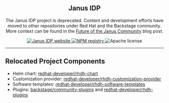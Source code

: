 <h2 align="center">Janus IDP</h2>

<p align="center">
The Janus IDP project is deprecated. Content and development efforts have moved to other repositories under Red Hat and the Backstage community. More context can be found in the
<a href="https://janus-idp.io/blog/2024/07/05/future-of-janus-community">Future of the Janus Community</a> blog post.
</p>

<p align="center">
  <a href="https://janus-idp.io/">
    <img alt="Janus IDP website" src="https://img.shields.io/badge/website-janus--idp.io-blueviolet">
  </a>
  <a href="https://www.npmjs.com/search?q=%40janus-idp">
    <img alt="NPM registry" src="https://img.shields.io/badge/npm-%40janus--idp-blue?logo=npm">
  </a>
  <img alt="Apache license" src="https://img.shields.io/github/license/janus-idp/backstage-plugins">
</p>

---

## Relocated Project Components

- Helm chart: [redhat-developer/rhdh-chart](https://github.com/redhat-developer/rhdh-chart)  
- Customization provider: [redhat-developer/rhdh-customization-provider](https://github.com/redhat-developer/red-hat-developer-hub-customization-provider)  
- Software templates: [redhat-developer/rhdh-software-templates](https://github.com/redhat-developer/red-hat-developer-hub-software-templates)  
- Plugins: [backstage/community-plugins](https://github.com/backstage/community-plugins) and [redhat-developer/rhdh-plugins](https://github.com/redhat-developer/rhdh-plugins)

